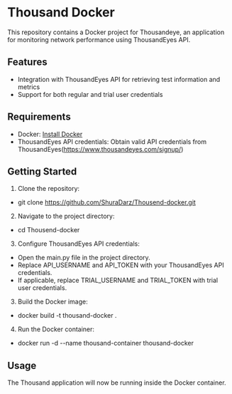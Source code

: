 # Thousand Docker

This repository contains a Docker project for Thousandeye, an application for monitoring network performance using ThousandEyes API.

## Features

- Integration with ThousandEyes API for retrieving test information and metrics
- Support for both regular and trial user credentials

## Requirements

- Docker: [Install Docker](https://docs.docker.com/get-docker/)
- ThousandEyes API credentials: Obtain valid API credentials from ThousandEyes(https://www.thousandeyes.com/signup/)

## Getting Started

1.  Clone the repository:

- git clone https://github.com/ShuraDarz/Thousend-docker.git

2.  Navigate to the project directory:

- cd Thousend-docker

3.  Configure ThousandEyes API credentials:

- Open the main.py file in the project directory.
- Replace API_USERNAME and API_TOKEN with your ThousandEyes API credentials.
- If applicable, replace TRIAL_USERNAME and TRIAL_TOKEN with trial user credentials.

3.  Build the Docker image:

- docker build -t thousand-docker .

4.  Run the Docker container:

- docker run -d --name thousand-container thousand-docker

## Usage

The Thousand application will now be running inside the Docker container.
